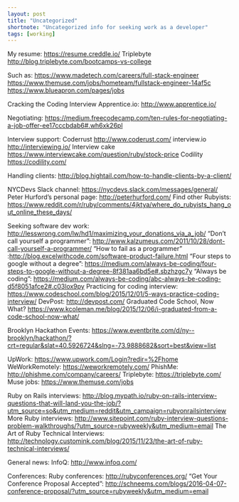 ```yaml
---
layout: post
title: "Uncategorized"
shortnote: "Uncategorized info for seeking work as a developer"
tags: [working]
---
```


My resume: https://resume.creddle.io/
Triplebyte http://blog.triplebyte.com/bootcamps-vs-college

Such as:
https://www.madetech.com/careers/full-stack-engineer
https://www.themuse.com/jobs/hometeam/fullstack-engineer-14af5c
https://www.blueapron.com/pages/jobs

Cracking the Coding Interview
Apprentice.io: http://www.apprentice.io/

Negotiating: https://medium.freecodecamp.com/ten-rules-for-negotiating-a-job-offer-ee17cccbdab6#.wh6xk26pl

Interview support:
Coderrust http://www.coderust.com/
interview.io http://interviewing.io/
Interview cake https://www.interviewcake.com/question/ruby/stock-price
Codility https://codility.com/

Handling clients: http://blog.hightail.com/how-to-handle-clients-by-a-client/

NYCDevs Slack channel: https://nycdevs.slack.com/messages/general/
Peter Hurford’s personal page: http://peterhurford.com/
Find other Rubyists: https://www.reddit.com/r/ruby/comments/4jktya/where_do_rubyists_hang_out_online_these_days/

Seeking software dev work: http://lesswrong.com/lw/hd1/maximizing_your_donations_via_a_job/
“Don’t call yourself a programmer”: http://www.kalzumeus.com/2011/10/28/dont-call-yourself-a-programmer/
“How to fail as a programmer” :http://blog.excelwithcode.com/software-product-failure.html
“Four steps to google without a degree”: https://medium.com/always-be-coding/four-steps-to-google-without-a-degree-8f381aa6bd5e#.sbzhzgc7y
“Always be coding”: https://medium.com/always-be-coding/abc-always-be-coding-d5f8051afce2#.c03lox9py
Practicing for coding interview: https://www.codeschool.com/blog/2015/12/01/5-ways-practice-coding-interview/
DevPost: http://devpost.com/
Graduated Code School, Now What? https://www.kcoleman.me/blog/2015/12/06/i-graduated-from-a-code-school-now-what/

Brooklyn Hackathon Events: https://www.eventbrite.com/d/ny--brooklyn/hackathon/?crt=regular&slat=40.5926724&slng=-73.9888682&sort=best&view=list

UpWork: https://www.upwork.com/Login?redir=%2Fhome
WeWorkRemotely: https://weworkremotely.com/
PhishMe: http://phishme.com/company/careers/
Triplebyte: https://triplebyte.com/
Muse jobs: https://www.themuse.com/jobs

Ruby on Rails interviews: http://blog.mypath.io/ruby-on-rails-interview-questions-that-will-land-you-the-job/?utm_source=so&utm_medium=reddit&utm_campaign=rubyonrailsinterview
More Ruby interviews: http://www.sitepoint.com/ruby-interview-questions-problem-walkthroughs/?utm_source=rubyweekly&utm_medium=email
The Art of Ruby Technical Interviews: http://technology.customink.com/blog/2015/11/23/the-art-of-ruby-technical-interviews/

General news:
InfoQ: http://www.infoq.com/

Conferences:
Ruby conferences: http://rubyconferences.org/
“Get Your Conference Proposal Accepted”: http://schneems.com/blogs/2016-04-07-conference-proposal/?utm_source=rubyweekly&utm_medium=email
